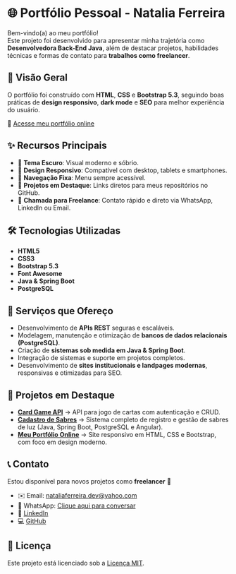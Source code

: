 # 🌐 Portfólio Pessoal - Natalia Ferreira

Bem-vindo(a) ao meu portfólio!  
Este projeto foi desenvolvido para apresentar minha trajetória como **Desenvolvedora Back-End Java**, além de destacar projetos, habilidades técnicas e formas de contato para **trabalhos como freelancer**.

## 🚀 Visão Geral
O portfólio foi construído com **HTML**, **CSS** e **Bootstrap 5.3**, seguindo boas práticas de **design responsivo**, **dark mode** e **SEO** para melhor experiência do usuário.  

🔗 [Acesse meu portfólio online](https://nataliaferreiradev.github.io/)

## ✨ Recursos Principais
- 🎨 **Tema Escuro**: Visual moderno e sóbrio.  
- 📱 **Design Responsivo**: Compatível com desktop, tablets e smartphones.  
- 📌 **Navegação Fixa**: Menu sempre acessível.  
- 📂 **Projetos em Destaque**: Links diretos para meus repositórios no GitHub.  
- 🤝 **Chamada para Freelance**: Contato rápido e direto via WhatsApp, LinkedIn ou Email.  

## 🛠️ Tecnologias Utilizadas
- **HTML5**
- **CSS3**
- **Bootstrap 5.3**
- **Font Awesome**
- **Java & Spring Boot**
- **PostgreSQL**

## 💼 Serviços que Ofereço
- Desenvolvimento de **APIs REST** seguras e escaláveis.  
- Modelagem, manutenção e otimização de **bancos de dados relacionais (PostgreSQL)**.  
- Criação de **sistemas sob medida em Java & Spring Boot**.  
- Integração de sistemas e suporte em projetos completos.  
- Desenvolvimento de **sites institucionais e landpages modernas**, responsivas e otimizadas para SEO.  

## 📂 Projetos em Destaque
- **[Card Game API](https://github.com/NataliaFerreiraDev/card-game-api)** → API para jogo de cartas com autenticação e CRUD.  
- **[Cadastro de Sabres](https://github.com/NataliaFerreiraDev/sabres)** → Sistema completo de registro e gestão de sabres de luz (Java, Spring Boot, PostgreSQL e Angular).  
- **[Meu Portfólio Online](https://nataliaferreiradev.github.io/)** → Site responsivo em HTML, CSS e Bootstrap, com foco em design moderno.  

## 📞 Contato
Estou disponível para novos projetos como **freelancer** 🚀  

- ✉️ Email: [nataliaferreira.dev@yahoo.com](mailto:nataliaferreira.dev@yahoo.com)  
- 💬 WhatsApp: [Clique aqui para conversar](https://wa.me/5511976481655)  
- 💼 [LinkedIn](https://www.linkedin.com/in/nataliafdangelo/)  
- 💻 [GitHub](https://github.com/NataliaFerreiraDev)  

## 📜 Licença
Este projeto está licenciado sob a [Licença MIT](LICENSE).
